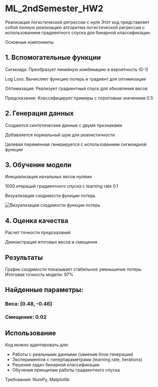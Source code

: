 # ML_2ndSemester_HW2


Реализация логистической регрессии с нуля
Этот код представляет собой полную реализацию алгоритма логистической регрессии с использованием градиентного спуска для бинарной классификации.

Основные компоненты


## 1. Вспомогательные функции
Сигмоида: Преобразует линейную комбинацию в вероятность (0-1)

Log Loss: Вычисляет функцию потерь и градиент для оптимизации

Оптимизация: Реализует градиентный спуск для обновления весов

Предсказание: Классифицирует примеры с пороговым значением 0.5

## 2. Генерация данных
Создаются синтетические данные с двумя признаками

Добавляется нормальный шум для реалистичности

Целевая переменная генерируется с использованием сигмоидной функции

## 3. Обучение модели
Инициализация начальных весов нулями

1000 итераций градиентного спуска с learning rate 0.1

Визуализация сходимости функции потерь

  ![Визуализация сходимости функции потерь](img_1.jpg)


## 4. Оценка качества
Расчет точности предсказаний

Демонстрация итоговых весов и смещения

## Результаты

График сходимости показывает стабильное уменьшение потерь
Итоговая точность модели: 97%

## Найденные параметры:

### Веса: [0.48, -0.46]

### Смещение: 0.02

## Использование
Код можно адаптировать для:

* Работы с реальными данными (заменив блок генерации)
* Экспериментов с гиперпараметрами (learning rate, iterations)
* Решения задач бинарной классификации
* Обучения принципам работы градиентного спуска

Требования: NumPy, Matplotlib
